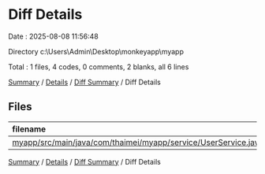# Diff Details

Date : 2025-08-08 11:56:48

Directory c:\\Users\\Admin\\Desktop\\monkeyapp\\myapp

Total : 1 files,  4 codes, 0 comments, 2 blanks, all 6 lines

[Summary](results.md) / [Details](details.md) / [Diff Summary](diff.md) / Diff Details

## Files
| filename | language | code | comment | blank | total |
| :--- | :--- | ---: | ---: | ---: | ---: |
| [myapp/src/main/java/com/thaimei/myapp/service/UserService.java](/myapp/src/main/java/com/thaimei/myapp/service/UserService.java) | Java | 4 | 0 | 2 | 6 |

[Summary](results.md) / [Details](details.md) / [Diff Summary](diff.md) / Diff Details